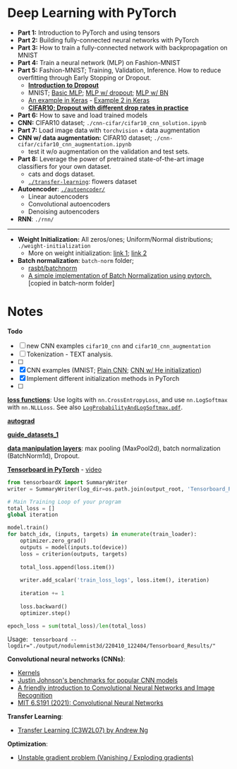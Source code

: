 # Deep Learning with PyTorch

* **Part 1:** Introduction to PyTorch and using tensors
* **Part 2:** Building fully-connected neural networks with PyTorch
* **Part 3:** How to train a fully-connected network with backpropagation on MNIST
* **Part 4:** Train a neural network (MLP) on Fashion-MNIST
* **Part 5:** Fashion-MNIST; Training, Validation, Inference. How to reduce overfitting through Early Stopping or Dropout.
  * [**Introduction to Dropout**](https://machinelearningmastery.com/dropout-for-regularizing-deep-neural-networks/)
  * MNIST; [Basic MLP](https://github.com/rasbt/deeplearning-models/blob/master/pytorch_ipynb/mlp/mlp-basic.ipynb); [MLP w/ dropout](https://github.com/rasbt/deeplearning-models/blob/master/pytorch_ipynb/mlp/mlp-dropout.ipynb); [MLP w/ BN](https://github.com/rasbt/deeplearning-models/blob/master/pytorch_ipynb/mlp/mlp-batchnorm.ipynb)
  * [An example in Keras](https://github.com/christianversloot/machine-learning-articles/blob/main/how-to-use-dropout-with-keras.md) - [Example 2 in Keras](./assets/Dropout_Example.pdf)
  * **[CIFAR10; Dropout with different drop rates in practice](https://medium.com/@amarbudhiraja/https-medium-com-amarbudhiraja-learning-less-to-learn-better-dropout-in-deep-machine-learning-74334da4bfc5)**
* **Part 6:** How to save and load trained models
* **CNN:** CIFAR10 dataset; `./cnn-cifar/cifar10_cnn_solution.ipynb`
* **Part 7:** Load image data with `torchvision` + data augmentation
* **CNN w/ data augmentation:** CIFAR10 dataset; `./cnn-cifar/cifar10_cnn_augmentation.ipynb`
  * test it w/o augmentation on the validation and test sets.
* **Part 8:** Leverage the power of pretrained state-of-the-art image classifiers for your own dataset.
  * cats and dogs dataset.
  * [`./transfer-learning`](./transfer-learning): flowers dataset
* **Autoencoder**: [`./autoencoder/`](./autoencoder)
  * Linear autoencoders
  * Convolutional autoencoders
  * Denoising autoencoders
* **RNN**: `./rnn/`

---------------------------
* **Weight Initialization:** All zeros/ones; Uniform/Normal distributions; `./weight-initialization`
  * More on weight initialization: [link 1](https://uvadlc-notebooks.readthedocs.io/en/latest/tutorial_notebooks/tutorial4/Optimization_and_Initialization.html#How-to-find-appropriate-initialization-values); [link 2](https://www.askpython.com/python-modules/initialize-model-weights-pytorch)
* **Batch normalization**: `batch-norm` folder; 
  * [rasbt/batchnorm](../rasbt-intro-to-DL/L11/code/batchnorm.ipynb)
  * [A simple implementation of Batch Normalization using pytorch.](https://github.com/Johann-Huber/batchnorm_pytorch) [copied in batch-norm folder]



# Notes

**Todo**

- [ ] new CNN examples `cifar10_cnn` and `cifar10_cnn_augmentation`
- [ ] Tokenization - TEXT analysis.
- [ ] 
- [x] CNN examples (MNIST; [Plain CNN](https://github.com/rasbt/deeplearning-models/blob/master/pytorch_ipynb/cnn/cnn-basic.ipynb); [CNN w/ He initialization](https://github.com/rasbt/deeplearning-models/blob/master/pytorch_ipynb/cnn/cnn-he-init.ipynb))
- [x] Implement different initialization methods in PyTorch 
- [ ] 



**[loss functions](./loss%20functions.ipynb)**: Use logits with `nn.CrossEntropyLoss`, and use `nn.LogSoftmax` with `nn.NLLLoss`. See also [`LogProbabilityAndLogSoftmax.pdf`](./assets/LogProbabilityAndLogSoftmax.pdf).

**[autograd](./autograd.ipynb)**

**[guide_datasets_1](./guide_datasets_1.ipynb)**

**[data manipulation layers](./data%20manipulation%20layers.ipynb)**: max pooling (MaxPool2d), batch normalization (BatchNorm1d), Dropout.

**[Tensorboard in PyTorch](./Tensorboard%20in%20PyTorch.ipynb)** - [video](https://www.youtube.com/watch?v=6CEld3hZgqc&list=PL_lsbAsL_o2CTlGHgMxNrKhzP97BaG9ZN&index=5)

```python
from tensorboardX import SummaryWriter
writer = SummaryWriter(log_dir=os.path.join(output_root, 'Tensorboard_Results'))

# Main Training Loop of your program
total_loss = []
global iteration

model.train()
for batch_idx, (inputs, targets) in enumerate(train_loader):
	optimizer.zero_grad()
    outputs = model(inputs.to(device))
    loss = criterion(outputs, targets)
    
    total_loss.append(loss.item())
    
    writer.add_scalar('train_loss_logs', loss.item(), iteration)
    
    iteration += 1
    
    loss.backward()
    optimizer.step()

epoch_loss = sum(total_loss)/len(total_loss)

```
Usage: ` tensorboard --logdir="./output/nodulemnist3d/220410_122404/Tensorboard_Results/"`

**Convolutional neural networks (CNNs)**:
- [Kernels](https://setosa.io/ev/image-kernels/)
- [Justin Johnson's benchmarks for popular CNN models](https://github.com/jcjohnson/cnn-benchmarks)
- [A friendly introduction to Convolutional Neural Networks and Image Recognition](https://www.youtube.com/watch?v=2-Ol7ZB0MmU)
- [MIT 6.S191 (2021): Convolutional Neural Networks](https://www.youtube.com/watch?v=AjtX1N_VT9E)

**Transfer Learning**:
- [Transfer Learning (C3W2L07) by Andrew Ng](https://www.youtube.com/watch?v=yofjFQddwHE)

**Optimization**:
  - [Unstable gradient problem (Vanishing / Exploding gradients)](http://neuralnetworksanddeeplearning.com/chap5.html)

